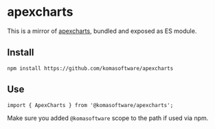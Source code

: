 # apexcharts

This is a mirror of [apexcharts](https://www.npmjs.com/package/apexcharts), bundled and exposed as ES module.

## Install

```
npm install https://github.com/komasoftware/apexcharts
```

## Use

```
import { ApexCharts } from '@komasoftware/apexcharts';
```

Make sure you added `@komasoftware` scope to the path if used via npm.
